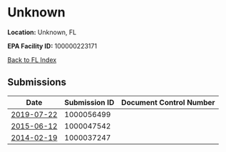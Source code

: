 # Unknown

**Location:** Unknown, FL

**EPA Facility ID:** 100000223171

[Back to FL Index](../../index.md)

## Submissions

| Date | Submission ID | Document Control Number |
|------|--------------|-------------------------|
| [2019-07-22](submissions/1000056499.md) | 1000056499 |  |
| [2015-06-12](submissions/1000047542.md) | 1000047542 |  |
| [2014-02-19](submissions/1000037247.md) | 1000037247 |  |

